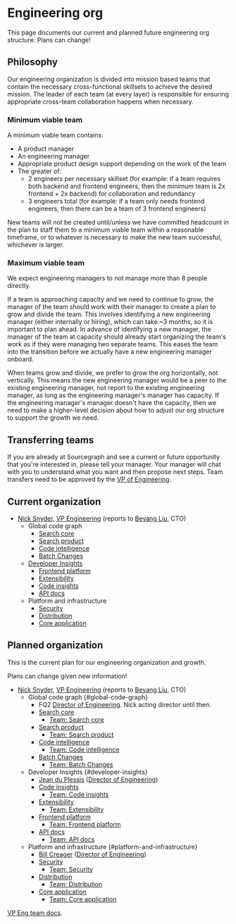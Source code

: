 # Engineering org

This page documents our current and planned future engineering org structure. Plans can change!

## Philosophy

Our engineering organization is divided into mission based teams that contain the necessary cross-functional skillsets to achieve the desired mission. The leader of each team (at every layer) is responsible for ensuring appropriate cross-team collaboration happens when necessary.

### Minimum viable team

A minimum viable team contains:

- A product manager
- An engineering manager
- Appropriate product design support depending on the work of the team
- The greater of:
  - 2 engineers per necessary skillset (for example: if a team requires both backend and frontend engineers, then the minimum team is 2x frontend + 2x backend) for collaboration and redundancy
  - 3 engineers total (for example: if a team only needs frontend engineers, then there can be a team of 3 frontend engineers)

New teams will not be created until/unless we have committed headcount in the plan to staff them to a minimum viable team within a reasonable timeframe, or to whatever is necessary to make the new team successful, whichever is larger.

### Maximum viable team

We expect engineering managers to not manage more than 8 people directly.

If a team is approaching capacity and we need to continue to grow, the manager of the team should work with their manager to create a plan to grow and divide the team. This involves identifying a new engineering manager (either internally or hiring), which can take ~3 months, so it is important to plan ahead. In advance of identifying a new manager, the manager of the team at capacity should already start organizing the team's work as if they were managing two separate teams. This eases the team into the transition before we actually have a new engineering manager onboard.

When teams grow and divide, we prefer to grow the org horizontally, not vertically. This means the new engineering manager would be a peer to the existing engineering manager, not report to the existing engineering manager, as long as the engineering manager's manager has capacity. If the engineering manager's manager doesn't have the capacity, then we need to make a higher-level decision about how to adjust our org structure to support the growth we need.

## Transferring teams

If you are already at Sourcegraph and see a current or future opportunity that you're interested in, please tell your manager. Your manager will chat with you to understand what you want and then propose next steps. Team transfers need to be approved by the [VP of Engineering](roles.md#vp-engineering).

## Current organization

- [Nick Snyder](index.md#nick-snyder-he-him), [VP Engineering](../../handbook/engineering/roles.md#vp-engineering) (reports to [Beyang Liu](index.md#beyang-liu), CTO)
    - Global code graph
        - [Search core](../../handbook/engineering/search/core.md)
        - [Search product](../../handbook/engineering/search/product.md)
        - [Code intelligence](../../handbook/engineering/code-intelligence/index.md)
        - [Batch Changes](../../handbook/engineering/batch-changes/index.md)
    - [Developer Insights](../../handbook/engineering/developer-insights/index.md)
        - [Frontend platform](../../handbook/engineering/developer-insights/frontend-platform/index.md)
        - [Extensibility](../../handbook/engineering/developer-insights/extensibility/index.md)
        - [Code insights](../../handbook/engineering/developer-insights/code-insights/index.md)
        - [API docs](../../handbook/engineering/developer-insights/api-docs/index.md)
    - Platform and infrastructure
        - [Security](../../handbook/engineering/security/index.md)
        - [Distribution](../../handbook/engineering/distribution/index.md)
        - [Core application](../../handbook/engineering/core-application/index.md)

## Planned organization

This is the current plan for our engineering organization and growth.

Plans can change given new information!

- [Nick Snyder](../company/team/index.md#nick-snyder-he-him), [VP Engineering](roles.md#vp-engineering) (reports to [Beyang Liu](index.md#beyang-liu), CTO)
    - Global code graph {#global-code-graph}
        - FQ2 [Director of Engineering](https://boards.greenhouse.io/sourcegraph91/jobs/4005231004). Nick acting director until then.
        - [Search core](search/core.md)
            - [Team: Search core](search/core.md#search-core-eng)
        - [Search product](search/product.md)
            - [Team: Search product](search/product.md#search-product-eng)
        - [Code intelligence](code-intelligence/index.md)
            - [Team: Code intelligence](code-intelligence/index.md#code-intelligence-eng)
        - [Batch Changes](batch-changes/index.md)
            - [Team: Batch Changes](batch-changes/index.md#batch-changes-eng)
    - Developer Insights {#developer-insights}
        - [Jean du Plessis](../company/team/index.md#jean-du-plessis-he-him) ([Director of Engineering](roles.md#director-of-engineering))
        - [Code insights](developer-insights/code-insights/index.md)
            - [Team: Code insights](developer-insights/code-insights/index.md#code-insights-eng)
        - [Extensibility](developer-insights/extensibility/index.md)
            - [Team: Extensibility](developer-insights/extensibility/index.md#extensibility-eng)
        - [Frontend platform](developer-insights/frontend-platform/index.md)
            - [Team: Frontend platform](developer-insights/frontend-platform/index.md#frontend-platform-eng)
        - [API docs](developer-insights/api-docs/index.md)
            - [Team: API docs](developer-insights/api-docs/index.md#api-docs-eng)
    - Platform and infrastructure {#platform-and-infrastructure}
        - [Bill Creager](../company/team/index.md#bill-creager) ([Director of Engineering](roles.md#director-of-engineering))
        - [Security](security/index.md)
            - [Team: Security](security/index.md#security-eng)
        - [Distribution](distribution/index.md)
            - [Team: Distribution](distribution/index.md#distribution-eng)
        - [Core application](core-application/index.md)
            - [Team: Core application](core-application/index.md#core-application-eng)

[VP Eng team docs](vpe/index.md).

<script>
// This script injects the org chart content into each section of this page that links to a team page.
// It is similar to the script used to compile the goals in ../goals/index.md.

async function getPageOrgList(pageUrl) {
	const sectionId = pageUrl.replace(/^.*#/, '')

	const resp = await fetch(pageUrl)
	const doc = new DOMParser().parseFromString(await resp.text(), "text/html")
	const section = doc.getElementById(sectionId)
	if (!section) {
		const error = document.createElement('p')
		error.innerText = `Error generating org chart: page at ${pageUrl} has no section with ID ${sectionId}.`
		return error
	}
    return section.parentNode
}

const teamAnchors = Array.from(document.querySelectorAll('a')).filter(a => a.innerText.startsWith('Team: '))
Promise.all(
	teamAnchors.map(async a => ({
		anchor: a,
		content: await getPageOrgList(a.href),
	}))
).then(data => {
	for (const {anchor, content} of data) {
        // Replace the parent node list item
        anchor.parentNode.replaceWith(content)
	}
})
</script>
